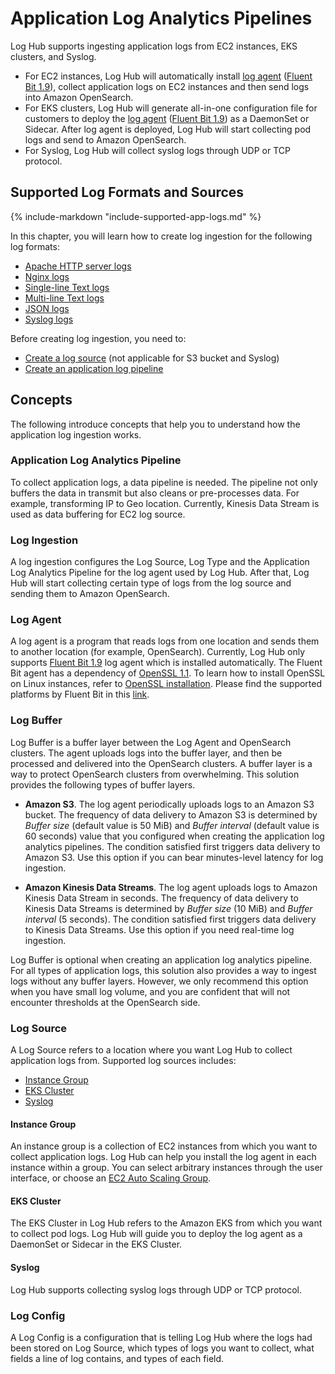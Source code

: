 # Application Log Analytics Pipelines

Log Hub supports ingesting application logs from EC2 instances, EKS clusters, and Syslog.

- For EC2 instances, Log Hub will automatically install [log agent](#log-agent) ([Fluent Bit 1.9][fluent-bit]), collect application logs on EC2 instances and then send logs into Amazon OpenSearch.
- For EKS clusters, Log Hub will generate all-in-one configuration file for customers to deploy the [log agent](#log-agent) ([Fluent Bit 1.9][fluent-bit]) as a DaemonSet or Sidecar. After log agent is deployed, Log Hub will start collecting pod logs and send to Amazon OpenSearch.
- For Syslog, Log Hub will collect syslog logs through UDP or TCP protocol.

## Supported Log Formats and Sources
{%
include-markdown "include-supported-app-logs.md"
%}

In this chapter, you will learn how to create log ingestion for the following log formats:

- [Apache HTTP server logs](./apache.md)
- [Nginx logs](./nginx.md)
- [Single-line Text logs](./single-line-text.md)
- [Multi-line Text logs](./multi-line-text.md)
- [JSON logs](./json.md)
- [Syslog logs](./syslog.md)

Before creating log ingestion, you need to:

- [Create a log source](./create-log-source.md) (not applicable for S3 bucket and Syslog)
- [Create an application log pipeline](./create-applog-pipeline.md)
  
## Concepts

The following introduce concepts that help you to understand how the application log ingestion works.

### Application Log Analytics Pipeline
To collect application logs, a data pipeline is needed. The pipeline not only buffers the data in transmit but also cleans or pre-processes data. For example, transforming IP to Geo location. Currently, Kinesis Data Stream is used as data buffering for EC2 log source.

### Log Ingestion
A log ingestion configures the Log Source, Log Type and the Application Log Analytics Pipeline for the log agent used by Log Hub.
After that, Log Hub will start collecting certain type of logs from the log source and sending them to Amazon OpenSearch.

### Log Agent
A log agent is a program that reads logs from one location and sends them to another location (for example, OpenSearch). 
Currently, Log Hub only supports [Fluent Bit 1.9][fluent-bit] log agent which is installed automatically. The Fluent Bit agent has a dependency of [OpenSSL 1.1][open-ssl]. To learn how to install OpenSSL on Linux instances, refer to [OpenSSL installation](../resources/open-ssl.md). Please find the supported platforms by Fluent Bit in this [link][supported-platforms].

### Log Buffer
Log Buffer is a buffer layer between the Log Agent and OpenSearch clusters. The agent uploads logs into the buffer
layer, and then be processed and delivered into the OpenSearch clusters. A buffer layer is a way to protect OpenSearch
clusters from overwhelming. This solution provides the following types of buffer layers.

- **Amazon S3**. The log agent periodically uploads logs to an Amazon S3 bucket. The frequency of data delivery to 
Amazon S3 is determined by *Buffer size* (default value is 50 MiB) and *Buffer interval* (default value is 60 seconds) value 
that you configured when creating the application log analytics pipelines. The condition satisfied first triggers data delivery to Amazon S3. 
Use this option if you can bear minutes-level latency for log ingestion.

- **Amazon Kinesis Data Streams**. The log agent uploads logs to Amazon Kinesis Data Stream in seconds. The frequency 
of data delivery to Kinesis Data Streams is determined by *Buffer size* (10 MiB) and *Buffer interval* (5 seconds). The 
condition satisfied first triggers data delivery to Kinesis Data Streams. Use this option if you need real-time log ingestion.


Log Buffer is optional when creating an application log analytics pipeline. For all types of application logs, this 
solution also provides a way to ingest logs without any buffer layers. However, we only recommend this option when you have
small log volume, and you are confident that will not encounter thresholds at the OpenSearch side.

### Log Source
A Log Source refers to a location where you want Log Hub to collect application logs from. Supported log sources includes:

* [Instance Group](#instances-group)
* [EKS Cluster](#eks-cluster)
* [Syslog](#syslog)

#### Instance Group
An instance group is a collection of EC2 instances from which you want to collect application logs. 
Log Hub can help you install the log agent in each instance within a group. You can select arbitrary instances through the
user interface, or choose an [EC2 Auto Scaling Group][asg].
#### EKS Cluster
The EKS Cluster in Log Hub refers to the Amazon EKS from which you want to collect pod logs. Log Hub 
will guide you to deploy the log agent as a DaemonSet or Sidecar in the EKS Cluster.
#### Syslog
Log Hub supports collecting syslog logs through UDP or TCP protocol.

### Log Config
A Log Config is a configuration that is telling Log Hub where the logs had been stored on Log Source, which types of logs you want to collect, what fields a line of log contains, and types of each field. 


[fluent-bit]: https://docs.fluentbit.io/manual/
[open-ssl]: https://www.openssl.org/source/
[supported-platforms]: https://docs.fluentbit.io/manual/installation/supported-platforms
[asg]: https://aws.amazon.com/ec2/autoscaling/
